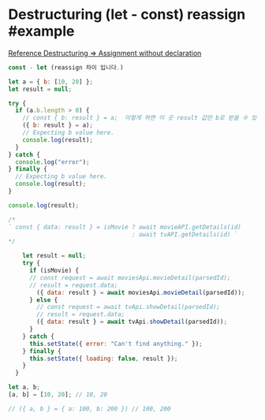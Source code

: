 # Destructuring (let - const) reassign #example

[Reference Destructuring => Assignment without declaration](https://developer.mozilla.org/en-US/docs/Web/JavaScript/Reference/Operators/Destructuring_assignment#Assignment_without_declaration_)

```js
const - let (reassign 차이 입니다.)

let a = { b: [10, 20] };
let result = null;

try {
  if (a.b.length > 0) {
    // const { b: result } = a;  이렇게 하면 이 곳 result 값만 b로 받을 수 있습니다.
    ({ b: result } = a);
    // Expecting b value here.
    console.log(result);
  }
} catch {
  console.log("error");
} finally {
  // Expecting b value here.
  console.log(result);
}

console.log(result);
```

```js
/*
` const { data: result } = isMovie ? await movieAPI.getDetails(id)
                                   : await tvAPI.getDetails(id) `
*/

    let result = null;
    try {
      if (isMovie) {
      // const request = await moviesApi.movieDetail(parsedId);
      // result = request.data;
        ({ data: result } = await moviesApi.movieDetail(parsedId));
      } else {
        // const request = await tvApi.showDetail(parsedId);
        // result = request.data;
        ({ data: result } = await tvApi.showDetail(parsedId));
      }
    } catch {
      this.setState({ error: "Can't find anything." });
    } finally {
      this.setState({ loading: false, result });
    }
  }
```

```js
let a, b;
[a, b] = [10, 20]; // 10, 20

// ({ a, b } = { a: 100, b: 200 }) // 100, 200
```
